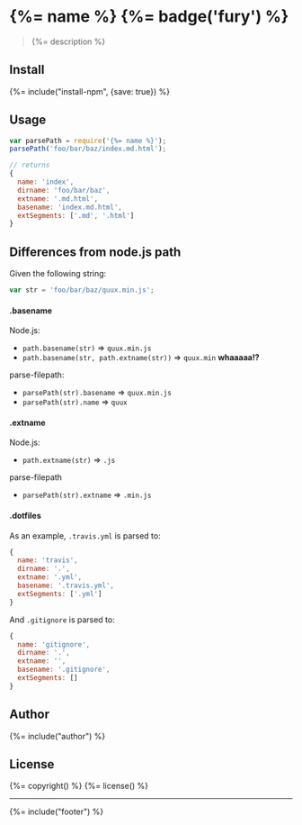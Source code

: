 # {%= name %} {%= badge('fury') %}

> {%= description %}

## Install
{%= include("install-npm", {save: true}) %}

## Usage

```js
var parsePath = require('{%= name %}');
parsePath('foo/bar/baz/index.md.html');

// returns
{
  name: 'index',
  dirname: 'foo/bar/baz',
  extname: '.md.html',
  basename: 'index.md.html',
  extSegments: ['.md', '.html']
}
```

## Differences from node.js path

Given the following string:

```js
var str = 'foo/bar/baz/quux.min.js';
```

#### .basename

Node.js:

* `path.basename(str)` => `quux.min.js`
* `path.basename(str, path.extname(str))` => `quux.min` **whaaaaa!?**

parse-filepath:

* `parsePath(str).basename` => `quux.min.js`
* `parsePath(str).name` => `quux`


#### .extname

Node.js:

* `path.extname(str)` => `.js`

parse-filepath

* `parsePath(str).extname` => `.min.js`


#### .dotfiles

As an example, `.travis.yml` is parsed to:

```js
{
  name: 'travis',
  dirname: '.',
  extname: '.yml',
  basename: '.travis.yml',
  extSegments: ['.yml']
}
```

And `.gitignore` is parsed to:

```js
{
  name: 'gitignore',
  dirname: '.',
  extname: '',
  basename: '.gitignore',
  extSegments: []
}
```

## Author
{%= include("author") %}

## License
{%= copyright() %}
{%= license() %}

***

{%= include("footer") %}
